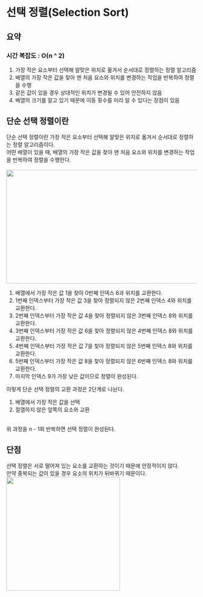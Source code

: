 # 선택 정렬(Selection Sort)

## 요약

### 시간 복잡도 : O(n ^ 2)

<ol>
<li>가장 작은 요소부터 선택해 알맞은 위치로 옮겨서 순서대로 정렬하는 정렬 알고리즘</li>
<li>배열의 가장 작은 값을 찾아 맨 처음 요소와 위치를 변경하는 작업을 반복하여 정렬을 수행</li>
<li>같은 값이 있을 경우 상대적인 위치가 변경될 수 있어 안전하지 않음</li>
<li>배열의 크기를 알고 있기 때문에 이동 횟수를 미리 알 수 있다는 장점이 있음</li>
</ol>

## 단순 선택 정렬이란
단순 선택 정렬이란 가장 작은 요소부터 선택해 알맞은 위치로 옮겨서 순서대로 정렬하는 정렬 알고리즘이다.
<br>
어떤 배열이 있을 때, 배열의 가장 작은 값을 찾아 맨 처음 요소와 위치를 변경하는 작업을 반복하여 정렬을 수행한다.
<br>
<br>
<img src="https://user-images.githubusercontent.com/87363461/201461243-393ffed5-551f-4f72-9ec5-4a4e5f5a0916.JPG" width="600" height="300">
<br>
<ol>
<li>배열에서 가장 작은 값 1을 찾아 0번째 인덱스 6과 위치를 교환한다.</li>
<li>1번째 인덱스부터 가장 작은 값 3을 찾아 정렬되지 않은 2번째 인덱스 4와 위치를 교환한다.</li>
<li>2번째 인덱스부터 가장 작은 값 4을 찾아 정렬되지 않은 3번째 인덱스 8와 위치를 교환한다.</li>
<li>3번째 인덱스부터 가장 작은 값 6을 찾아 정렬되지 않은 4번째 인덱스 8와 위치를 교환한다.</li>
<li>4번째 인덱스부터 가장 작은 값 7을 찾아 정렬되지 않은 5번째 인덱스 8와 위치를 교환한다.</li>
<li>5번째 인덱스부터 가장 작은 값 8을 찾아 정렬되지 않은 6번째 인덱스 8와 위치를 교환한다.</li>
<li>마지막 인덱스 9가 가장 낮은 값이므로 정렬이 완성된다.</li>
</ol>


이렇게 단순 선택 정렬의 교환 과정은 2단계로 나뉜다.
<ol>
<li>배열에서 가장 작은 값을 선택</li>
<li>절열하지 않은 앞쪽의 요소와 교환</li>
</ol>
<br>
위 과정을 n - 1회 반복하면 선택 정렬이 완성된다.

## 단점
선택 정렬은 서로 떨어져 있는 요소를 교환하는 것이기 때문에 안정적이지 않다.
<br>
만약 중복되는 값이 있을 경우 요소의 위치가 뒤바뀌기 때문이다.
<img src="https://user-images.githubusercontent.com/87363461/201461769-9971565b-e5f4-4592-81bd-fd65a6f24a56.JPG" width="300" height="300">
